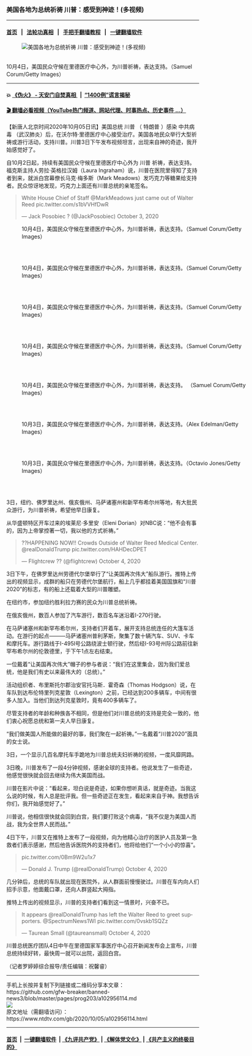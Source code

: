 ### 美国各地为总统祈祷 川普：感受到神迹！(多视频)
------------------------

#### [首页](https://github.com/gfw-breaker/banned-news3/blob/master/README.md) &nbsp;&nbsp;|&nbsp;&nbsp; [法轮功真相](https://github.com/begood0513/basic/blob/master/README.md)  &nbsp;&nbsp;|&nbsp;&nbsp; [手把手翻墙教程](https://github.com/gfw-breaker/guides/wiki)  &nbsp;&nbsp;|&nbsp;&nbsp; [一键翻墙软件](https://github.com/gfw-breaker/nogfw/blob/master/README.md)  



<div><div class="featured_image">
 <figure>
  <img alt="美国各地为总统祈祷 川普：感受到神迹！(多视频)" src="https://i.ntdtv.com/assets/uploads/2020/10/GettyImages-1228894924-800x450.jpg"/>
 </figure><br/>
 <span class="caption">
  10月4日，美国民众守候在里德医疗中心外，为川普祈祷，表达支持。（Samuel Corum/Getty Images）
 </span>
</div>
</div><hr/>

#### 💥 [《伪火》 - 天安门自焚真相 ](http://158.247.195.190:10000/videos/blog/weihuo.html)&nbsp; |&nbsp; [“1400例”谎言揭秘  ](http://158.247.195.190:10000/videos/blog/jiexi1400.html)

#### [ 🎬  翻墙必看视频（YouTube热门频道、网站代理、时事热点、历史事件 ...）](https://github.com/gfw-breaker/links/blob/master/banned.md)

<div><div class="post_content" itemprop="articleBody">
 <p>
  【新唐人北京时间2020年10月05日讯】美国总统
  <ok href="https://www.ntdtv.com/gb/川普.htm">
   川普
  </ok>
  （
  <ok href="https://www.ntdtv.com/gb/特朗普.htm">
   特朗普
  </ok>
  ）感染
  <ok href="https://www.ntdtv.com/gb/中共病毒.htm">
   中共病毒
  </ok>
  （武汉肺炎）后，在沃尔特·里德医疗中心接受治疗。美国各地民众举行大型祈祷或游行活动，支持川普。川普3日下午发布视频坦言，出现来自神的奇迹，我开始感觉好了。
 </p>
 <p>
  自10月2日起，持续有美国民众守候在里德医疗中心外为
  <ok href="https://www.ntdtv.com/gb/川普.htm">
   川普
  </ok>
  祈祷，表达支持。福克斯主持人劳拉·英格拉汉姆（Laura Ingraham）说，川普在医院里得知了支持者到来，就派白宫幕僚长马克·梅多斯（Mark Meadows）发巧克力等糖果给支持者。民众惊讶地发现，巧克力上面还有川普总统的亲笔签名。
 </p>
 <blockquote class="twitter-tweet">
  <p dir="ltr" lang="en">
   White House Chief of Staff
   <ok href="https://twitter.com/MarkMeadows?ref_src=twsrc%5Etfw">
    @MarkMeadows
   </ok>
   just came out of Walter Reed
   <ok href="https://t.co/s1bVVHfDwR">
    pic.twitter.com/s1bVVHfDwR
   </ok>
  </p>
  <p>
   — Jack Posobiec ? (@JackPosobiec)
   <ok href="https://twitter.com/JackPosobiec/status/1312220978282459137?ref_src=twsrc%5Etfw">
    October 3, 2020
   </ok>
  </p>
 </blockquote>
 <p>
  <script async="" charset="utf-8" src="https://platform.twitter.com/widgets.js">
  </script>
 </p>
 <p>
 </p>
 <figure class="wp-caption alignnone" id="attachment_102956117" style="width: 594px">
  <img alt="" class="size-full wp-image-102956117" src="https://i.ntdtv.com/assets/uploads/2020/10/gettyimages-1228894999-594x594.jpg">
   <br/><figcaption class="wp-caption-text">
    10月4日，美国民众守候在里德医疗中心外，为川普祈祷，表达支持。（Samuel Corum/Getty Images）
   </figcaption><br/>
  </img>
 </figure><br/>
 <figure class="wp-caption alignnone" id="attachment_102956118" style="width: 594px">
  <img alt="" class="size-medium wp-image-102956118" src="https://i.ntdtv.com/assets/uploads/2020/10/gettyimages-1228894976-594x594.jpg">
   <br/><figcaption class="wp-caption-text">
    10月4日，美国民众守候在里德医疗中心外，为川普祈祷，表达支持。（Samuel Corum/Getty Images）
   </figcaption><br/>
  </img>
 </figure><br/>
 <figure class="wp-caption alignnone" id="attachment_102956119" style="width: 594px">
  <img alt="" class="size-medium wp-image-102956119" src="https://i.ntdtv.com/assets/uploads/2020/10/gettyimages-1228894945-594x594.jpg"/>
  <br/><figcaption class="wp-caption-text">
   10月4日，美国民众守候在里德医疗中心外，为川普祈祷，表达支持。（Samuel Corum/Getty Images）
  </figcaption><br/>
 </figure><br/>
 <figure class="wp-caption alignnone" id="attachment_102956120" style="width: 594px">
  <img alt="" class="size-medium wp-image-102956120" src="https://i.ntdtv.com/assets/uploads/2020/10/gettyimages-1228894924-594x594.jpg"/>
  <br/><figcaption class="wp-caption-text">
   10月4日，美国民众守候在里德医疗中心外，为川普祈祷，表达支持。（Samuel Corum/Getty Images）
  </figcaption><br/>
 </figure><br/>
 <figure class="wp-caption alignnone" id="attachment_102956121" style="width: 594px">
  <img alt="" class="size-medium wp-image-102956121" src="https://i.ntdtv.com/assets/uploads/2020/10/gettyimages-1228894853-594x594.jpg"/>
  <br/><figcaption class="wp-caption-text">
   10月4日，美国民众守候在里德医疗中心外，为川普祈祷，表达支持。 （Samuel Corum/Getty Images）
  </figcaption><br/>
 </figure><br/>
 <figure class="wp-caption alignnone" id="attachment_102956122" style="width: 594px">
  <img alt="" class="size-medium wp-image-102956122" src="https://i.ntdtv.com/assets/uploads/2020/10/gettyimages-1228876380-594x594-1.jpg"/>
  <br/><figcaption class="wp-caption-text">
   10月3日，美国民众守候在里德医疗中心外，为川普祈祷，表达支持。（Alex Edelman/Getty Images）
  </figcaption><br/>
 </figure><br/>
 <figure class="wp-caption alignnone" id="attachment_102956123" style="width: 594px">
  <img alt="" class="size-medium wp-image-102956123" src="https://i.ntdtv.com/assets/uploads/2020/10/gettyimages-1228876359-594x594.jpg"/>
  <br/><figcaption class="wp-caption-text">
   10月3日，美国民众守候在里德医疗中心外，为川普祈祷，表达支持。（Octavio Jones/Getty Images）
  </figcaption><br/>
 </figure><br/>
 <p>
  3日，纽约、佛罗里达州、俄亥俄州、马萨诸塞州和新罕布希尔州等地，有大批民众游行，为川普祈祷，希望他早日康复。
 </p>
 <p>
  从华盛顿特区开车过来的埃莱尼·多里安（Eleni Dorian）对NBC说：“他不会有事的，因为上帝掌控著一切，我以他的方式祈祷。”
 </p>
 <blockquote class="twitter-tweet">
  <p dir="ltr" lang="en">
   ??HAPPENING NOW!! Crowds Outside of Walter Reed Medical Center.
   <ok href="https://twitter.com/realDonaldTrump?ref_src=twsrc%5Etfw">
    @realDonaldTrump
   </ok>
   <ok href="https://t.co/HAHDecDPET">
    pic.twitter.com/HAHDecDPET
   </ok>
  </p>
  <p>
   — Flightcrew ?? (@flightcrew)
   <ok href="https://twitter.com/flightcrew/status/1312583838137307141?ref_src=twsrc%5Etfw">
    October 4, 2020
   </ok>
  </p>
 </blockquote>
 <p>
  <script async="" charset="utf-8" src="https://platform.twitter.com/widgets.js">
  </script>
 </p>
 <p>
 </p>
 <p>
  3日下午，在佛罗里达州劳德代尔堡举行了“让美国再次伟大”船队游行。推特上传出的视频显示，成群的船只在劳德代尔堡航行，船上几乎都挂着美国国旗和“川普2020”的标志，有的船上还载着大型的川普雕塑。
  <div class="video_fit_container">
  </div>
 </p>
 <p>
  在纽约市，参加纽约胜利拉力赛的民众为川普总统祈祷。
  <div class="video_fit_container">
  </div>
 </p>
 <p>
  在俄亥俄州，数百人参加了汽车游行，数百名车迷沿着I-270行驶。
 </p>
 <p>
  在马萨诸塞州和新罕布希尔州，支持者们开着车，展开支持总统连任的大篷车活动。在游行的起点———马萨诸塞州普利茅斯，聚集了数十辆汽车、SUV、卡车和摩托车。游行路线于I-495I号公路绕波士顿行驶，然后经I-93号州际公路前往新罕布希尔州的伦敦德里，于下午1点左右结束。
 </p>
 <p>
  一位戴着“让美国再次伟大”帽子的参与者说：“我们在这里集会，因为我们爱总统，他是我们有史以来最伟大的（总统）。”
 </p>
 <p>
  活动组织者、布里斯托尔郡治安官托马斯．霍奇森（Thomas Hodgson）说，在车队到达布伦特里列克星敦（Lexington）之前，已经达到200多辆车，中间有很多人加入。当他们到达列克星敦时，竟有400多辆车了。
  <div class="video_fit_container">
  </div>
 </p>
 <p>
  尽管支持者的年龄和种族各不相同，但是他们对川普总统的支持是完全一致的，他们衷心祝愿总统和第一夫人早日康复。
 </p>
 <p>
  “我们做美国人所能做的最好的事，我们聚在一起祈祷。”一名戴着“川普2020”面具的女士说。
 </p>
 <p>
  3日，一个显示几百名摩托车手跪地为川普总统夫妇祈祷的视频，一度风靡网路。
  <div class="video_fit_container">
  </div>
 </p>
 <p>
  3日晚，川普发布了一段4分钟视频，感谢全球的支持者。他说发生了一些奇迹，他感觉很快就会回去继续为伟大美国而战。
 </p>
 <p>
  川普在影片中说：“看起来，坦白说是奇迹，如果你想听真话，就是奇迹。当我这么说的时候，有人总是批评我。但一些奇迹正在发生，看起来来自于神。我想告诉你们，我开始感觉好了。”
  <div class="video_fit_container epoch_player">
   <div class="player-container" data-id="player-38baef49-aa0d-45b0-9803-1bd50f3539cf" id="player-container-38baef49-aa0d-45b0-9803-1bd50f3539cf">
   </div>
  </div>
  <script src="//vs.youmaker.com/assets/player/38baef49-aa0d-45b0-9803-1bd50f3539cf?r=1280×720&amp;cat=news/prog203&amp;api=7&amp;url=https%3A%2F%2Fwww.ntdtv.com%2Fgb%2F2020%2F10%2F05%2Fa102956114.html">
  </script>
 </p>
 <p>
  川普说，他相信很快就会回到白宫，我们要打败这个病毒，“我不仅是为美国人而战，我为全世界人民而战。”
 </p>
 <p>
  4日下午，川普又在推特上发布了一段视频，向为他精心治疗的医护人员及第一急救者们表示感谢，然后他告诉医院外的支持者们，他将给他们“一个小小的惊喜”。
 </p>
 <blockquote class="twitter-tweet">
  <p dir="ltr" lang="und">
   <ok href="https://t.co/0Bm9W2u1x7">
    pic.twitter.com/0Bm9W2u1x7
   </ok>
  </p>
  <p>
   — Donald J. Trump (@realDonaldTrump)
   <ok href="https://twitter.com/realDonaldTrump/status/1312864232711520257?ref_src=twsrc%5Etfw">
    October 4, 2020
   </ok>
  </p>
 </blockquote>
 <p>
  <script async="" charset="utf-8" src="https://platform.twitter.com/widgets.js">
  </script>
 </p>
 <p>
 </p>
 <p>
  几分钟后，总统的车队就出现在医院外，从人群面前慢慢驶过。川普在车内向人们招手示意，他面戴口罩，还向人群竖起大拇指。
 </p>
 <p>
  推特上传出的视频显示，川普的支持者们看到这一情景时，兴奋不已。
 </p>
 <blockquote class="twitter-tweet">
  <p dir="ltr" lang="en">
   It appears
   <ok href="https://twitter.com/realDonaldTrump?ref_src=twsrc%5Etfw">
    @realDonaldTrump
   </ok>
   has left the Walter Reed to greet supporters.
   <ok href="https://twitter.com/SpectrumNews1WI?ref_src=twsrc%5Etfw">
    @SpectrumNews1WI
   </ok>
   <ok href="https://t.co/0vskb1SQZz">
    pic.twitter.com/0vskb1SQZz
   </ok>
  </p>
  <p>
   — Taurean Small (@taureansmall)
   <ok href="https://twitter.com/taureansmall/status/1312864620453953537?ref_src=twsrc%5Etfw">
    October 4, 2020
   </ok>
  </p>
 </blockquote>
 <p>
  <script async="" charset="utf-8" src="https://platform.twitter.com/widgets.js">
  </script>
 </p>
 <p>
 </p>
 <p>
  川普总统医疗团队4日中午在里德国家军事医疗中心召开新闻发布会上宣布，川普总统持续好转，最快周一就可以出院，返回白宫。
 </p>
 <p>
  （记者罗婷婷综合报导/责任编辑：祝馨睿）
 </p>
 <div class="single_ad">
 </div>
</div>
</div>
<hr/>
手机上长按并复制下列链接或二维码分享本文章：<br/>
https://github.com/gfw-breaker/banned-news3/blob/master/pages/prog203/a102956114.md <br/>
<a href='https://github.com/gfw-breaker/banned-news3/blob/master/pages/prog203/a102956114.md'><img src='https://github.com/gfw-breaker/banned-news3/blob/master/pages/prog203/a102956114.md.png'/></a> <br/>
原文地址（需翻墙访问）：https://www.ntdtv.com/gb/2020/10/05/a102956114.html


------------------------
#### [首页](https://github.com/gfw-breaker/banned-news3/blob/master/README.md) &nbsp;|&nbsp; [一键翻墙软件](https://github.com/gfw-breaker/nogfw/blob/master/README.md) &nbsp;| [《九评共产党》](https://github.com/gfw-breaker/9ping.md/blob/master/README.md#九评之一评共产党是什么) | [《解体党文化》](https://github.com/gfw-breaker/jtdwh.md/blob/master/README.md) | [《共产主义的终极目的》](https://github.com/gfw-breaker/gczydzjmd.md/blob/master/README.md)


<img src='http://gfw-breaker.win/banned-news3/pages/prog203/a102956114.md' width='0px' height='0px'/>